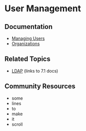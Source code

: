 # User Management

## Documentation

* [Managing Users](https://portal.liferay.dev/docs/7-2/user/-/knowledge_base/u/managing-users)
* [Organizations](https://portal.liferay.dev/docs/7-2/user/-/knowledge_base/u/organizations)

## Related Topics

* [LDAP](https://portal.liferay.dev/docs/7-1/deploy/-/knowledge_base/d/ldap) (links to 7.1 docs)

## Community Resources

* some
* lines
* to
* make 
* it
* scroll